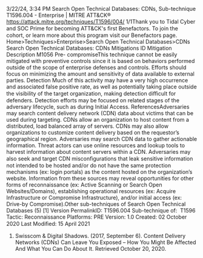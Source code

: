 3/22/24, 3:34 PM Search Open Technical Databases: CDNs, Sub-technique T1596.004 - Enterprise | MITRE ATT&CK®
https://attack.mitre.org/techniques/T1596/004/ 1/1Thank you to Tidal Cyber and SOC Prime for becoming ATT&CK's ﬁrst Benefactors. To join the cohort, or learn more about this program visit our
Benefactors page.
Home>Techniques>Enterprise>Search Open Technical Databases>CDNs
Search Open Technical Databases: CDNs
Mitigations
ID Mitigation Description
M1056 Pre-
compromiseThis technique cannot be easily mitigated with preventive controls since it is based on behaviors performed
outside of the scope of enterprise defenses and controls. Efforts should focus on minimizing the amount
and sensitivity of data available to external parties.
Detection
Much of this activity may have a very high occurrence and associated false positive rate, as well as potentially taking place outside the
visibility of the target organization, making detection diﬃcult for defenders.
Detection efforts may be focused on related stages of the adversary lifecycle, such as during Initial Access.
ReferencesAdversaries may search content delivery network (CDN) data about victims that can be used during targeting. CDNs allow an organization to
host content from a distributed, load balanced array of servers. CDNs may also allow organizations to customize content delivery based on
the requestor’s geographical region.
Adversaries may search CDN data to gather actionable information. Threat actors can use online resources and lookup tools to harvest
information about content servers within a CDN. Adversaries may also seek and target CDN misconﬁgurations that leak sensitive
information not intended to be hosted and/or do not have the same protection mechanisms (ex: login portals) as the content hosted on the
organization’s website. Information from these sources may reveal opportunities for other forms of reconnaissance (ex: Active Scanning or
Search Open Websites/Domains), establishing operational resources (ex: Acquire Infrastructure or Compromise Infrastructure), and/or initial
access (ex: Drive-by Compromise).Other sub-techniques of Search Open Technical Databases (5)
[1]
Version PermalinkID: T1596.004
Sub-technique of:  T1596
 
Tactic: Reconnaissance
 
Platforms: PRE
Version: 1.0
Created: 02 October 2020
Last Modiﬁed: 15 April 2021
1. Swisscom & Digital Shadows. (2017, September 6). Content
Delivery Networks (CDNs) Can Leave You Exposed – How You
Might Be Affected And What You Can Do About It. Retrieved
October 20, 2020.